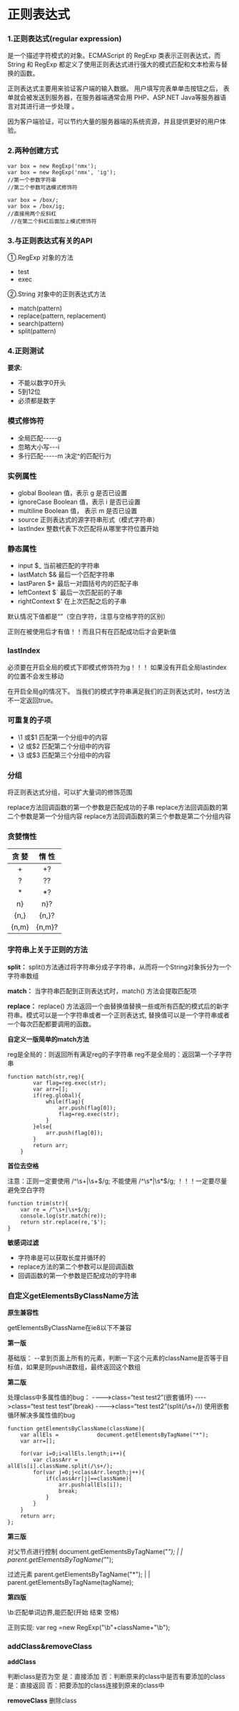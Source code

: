 # 正则表达式 #

### 1.正则表达式(regular expression) ###

是一个描述字符模式的对象。ECMAScript 的 RegExp 类表示正则表达式，而 String 和 RegExp 都定义了使用正则表达式进行强大的模式匹配和文本检索与替换的函数。

正则表达式主要用来验证客户端的输入数据。 用户填写完表单单击按钮之后， 表单就会被发送到服务器，在服务器端通常会用 PHP、ASP.NET Java等服务器语言对其进行进一步处理 。

因为客户端验证，可以节约大量的服务器端的系统资源，并且提供更好的用户体验。

### 2.两种创建方式 ###

    var box = new RegExp('nmx'); 
    var box = new RegExp('nmx', 'ig');
    //第一个参数字符串
    //第二个参数可选模式修饰符
    
    var box = /box/; 
    var box = /box/ig;
    //直接用两个反斜杠
     //在第二个斜杠后面加上模式修饰符

### 3.与正则表达式有关的API ###

①.RegExp 对象的方法
- test 
- exec 

②.String 对象中的正则表达式方法
- match(pattern) 	
- replace(pattern, replacement) 	
- search(pattern) 				
- split(pattern) 		

### 4.正则测试 ###

**要求:**
- 不能以数字0开头
- 5到12位
- 必须都是数字

### 模式修饰符 ###

- 全局匹配-----g
- 忽略大小写---i
- 多行匹配-----m
决定^的匹配行为

### 实例属性 ###

- global Boolean 值，表示 g 是否已设置
- ignoreCase Boolean 值，表示 i 是否已设置
- multiline Boolean 值，	表示 m 是否已设置
- source 正则表达式的源字符串形式（模式字符串）
- lastIndex 整数代表下次匹配将从哪里字符位置开始

### 静态属性 ###

- input $_ 当前被匹配的字符串
- lastMatch $& 最后一个匹配字符串
- lastParen $+ 最后一对圆括号内的匹配子串
- leftContext $` 最后一次匹配前的子串
- rightContext $' 在上次匹配之后的子串	

默认情况下值都是“”（空白字符，注意与空格字符的区别）

正则在被使用后才有值！！而且只有在匹配成功后才会更新值

### lastIndex  ###

必须要在开启全局的模式下即模式修饰符为g！！！
如果没有开启全局lastindex的位置不会发生移动

在开启全局g的情况下。
当我们的模式字符串满足我们的正则表达式时，test方法不一定返回true。

### 可重复的子项 ###

- \1 或$1						匹配第一个分组中的内容
- \2 或$2 						匹配第二个分组中的内容
- \3 或$3 						匹配第三个分组中的内容

### 分组 ###

将正则表达式分组，可以扩大量词的修饰范围

replace方法回调函数的第一个参数是匹配成功的子串
replace方法回调函数的第二个参数是第一个分组内容
replace方法回调函数的第三个参数是第二个分组内容

### 贪婪惰性 ###

|贪 婪|惰 性|
|:---:|:---:|
| + | +? |
| ? | ?? |
| * | *? |
| n} | n}? |
| {n,} | {n,}? |
| {n,m} | {n,m}? |

### 字符串上关于正则的方法 ###

**split：**
	split()方法通过将字符串分成子字符串，从而将一个String对象拆分为一个字符串数组

**match：**
	当字符串匹配到正则表达式时，match() 方法会提取匹配项

**replace：**
	replace() 方法返回一个由替换值替换一些或所有匹配的模式后的新字符串。模式可以是一个字符串或者一个正则表达式, 替换值可以是一个字符串或者一个每次匹配都要调用的函数。

**自定义一版简单的match方法**

reg是全局的：则返回所有满足reg的子字符串
reg不是全局的：返回第一个子字符串

	function match(str,reg){
			var flag=reg.exec(str);
			var arr=[];
			if(reg.global){
				while(flag){
					arr.push(flag[0]);
					flag=reg.exec(str);
				}
			}else{
				arr.push(flag[0]);
			}
			return arr;
		}

**首位去空格**

注意：正则一定要使用   /^\s+|\s+$/g;
	 不能使用 /^\s*|\s*$/g;
	！！！一定要尽量避免空白字符
	



	function trim(str){
		var re = /^\s+|\s+$/g;
		console.log(str.match(re));
		return str.replace(re,'$');
	}

**敏感词过滤**

- 字符串是可以获取长度并循环的
- replace方法的第二个参数可以是回调函数
- 回调函数的第一个参数是匹配成功的字符串

### 自定义getElementsByClassName方法 ###

**原生兼容性**

getElementsByClassName在ie8以下不兼容

**第一版**

基础版：
	--拿到页面上所有的元素，判断一下这个元素的className是否等于目标值，如果是则push进数组，最终返回这个数组

**第二版**

处理class中多属性值的bug：
	---->class=“test test2”(嵌套循环)
	---->class=“test test test”(break)
	---->class=“test           test2”(split(/\s+/))
使用嵌套循环解决多属性值的bug

	function getElementsByClassName(className){
		var allEls = 			document.getElementsByTagName("*");
		var arr=[];
		
		for(var i=0;i<allEls.length;i++){
			var classArr = 					allEls[i].className.split(/\s+/);
			for(var j=0;j<classArr.length;j++){
				if(classArr[j]==className){
					arr.push(allEls[i]);
					break;
				}
			}
		}
		return arr;
	};

**第三版**

对父节点进行控制
	document.getElementsByTagName("*");
						|
						|
	 parent.getElementsByTagName("*");

过滤元素
	parent.getElementsByTagName("*");
						|
						|
	parent.getElementsByTagName(tagName);

**第四版**

\b:匹配单词边界,能匹配(开始 结束 空格)

正则实现:
var reg =new RegExp("\\b"+className+"\\b");

### addClass&removeClass ###

**addClass**

判断class是否为空
	是：直接添加
	否：判断原来的class中是否有要添加的class
	是：直接返回
	否：把要添加的class连接到原来的class中

**removeClass**
	删除class

